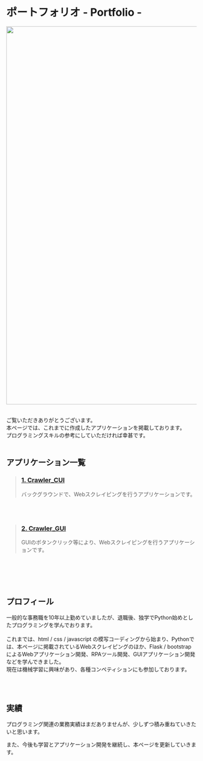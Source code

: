 # ポートフォリオ - Portfolio -
<img width="1000" hight="50" src="https://github.com/suzu02/PortFolio/assets/117723810/dc2852dd-0a1c-4218-9974-da90f82ec8d9"><br>
<br>

ご覧いただきありがとうございます。  
本ページでは、これまでに作成したアプリケーションを掲載しております。  
プログラミングスキルの参考にしていただければ幸甚です。
<br>
<br>

## アプリケーション一覧
> ### [1. Crawler_CUI](https://github.com/suzu02/PortFolio/tree/main/01_Crawler_CUI#Crawler_CUI)
> バックグラウンドで、Webスクレイピングを行うアプリケーションです。
<br>
<br>

> ### [2. Crawler_GUI](https://github.com/suzu02/PortFolio/tree/main/02_Crawler_GUI_tkinter#Crawler_GUI)
> GUIのボタンクリック等により、Webスクレイピングを行うアプリケーションです。
<br>
<br>

<br>
<br>

## プロフィール
一般的な事務職を10年以上勤めていましたが、退職後、独学でPython始めとしたプログラミングを学んでおります。
<br>
<br>
これまでは、html / css / javascript の模写コーディングから始まり、Pythonでは、本ページに掲載されているWebスクレイピングのほか、Flask / bootstrap によるWebアプリケーション開発、RPAツール開発、GUIアプリケーション開発などを学んできました。  
現在は機械学習に興味があり、各種コンペティションにも参加しております。

<br>
<br>

## 実績
プログラミング関連の業務実績はまだありませんが、少しずつ積み重ねていきたいと思います。  

また、今後も学習とアプリケーション開発を継続し、本ページを更新していきます。
